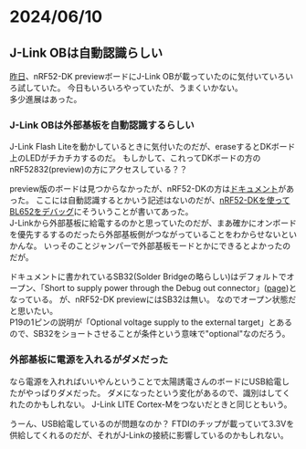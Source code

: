 # 2024/06/10

## J-Link OBは自動認識らしい

[昨日](20240609-jlink.md)、nRF52-DK previewボードにJ-Link OBが載っていたのに気付いていろいろ試していた。
今日もいろいろやっていたが、うまくいかない。  
多少進展はあった。

### J-Link OBは外部基板を自動認識するらしい

J-Link Flash Liteを動かしているときに気付いたのだが、eraseするとDKボード上のLEDがチカチカするのだ。
もしかして、これってDKボードの方のnRF52832(preview)の方にアクセスしている？？

preview版のボードは見つからなかったが、nRF52-DKの方は[ドキュメント](https://docs.nordicsemi.com/bundle/ug_nrf52832_dk/page/UG/dk/ext_programming_support_P19.html)があった。
ここには自動認識するとかいう記述はないのだが、[nRF52-DKを使ってBL652をデバッグ](https://lipoyang.hatenablog.com/entry/20170212/p1)にそういうことが書いてあった。  
J-Linkから外部基板に給電するのかと思っていたのだが、まあ確かにオンボードを優先するするのだったら外部基板側がつながっていることをわからせないといかんな。
いっそのことジャンパーで外部基板モードとかにできるとよかったのだが。

ドキュメントに書かれているSB32(Solder Bridgeの略らしい)はデフォルトでオープン、「Short to supply power through the Debug out connector」([page](https://docs.nordicsemi.com/bundle/ug_nrf52832_dk/page/UG/dk/solder_bridge.html))となっている。
が、nRF52-DK previewにはSB32は無い。
なのでオープン状態だと思いたい。  
P19の1ピンの説明が「Optional voltage supply to the external target」とあるので、SB32をショートさせることが条件という意味で"optional"なのだろう。

### 外部基板に電源を入れるがダメだった

なら電源を入れればいいやんということで太陽誘電さんのボードにUSB給電したがやっぱりダメだった。
ダメになったという変化があるので、識別はしてくれたのかもしれない。
J-Link LITE Cortex-Mをつないだときと同じともいう。

うーん、USB給電しているのが問題なのか？
FTDIのチップが載っていて3.3Vを供給してくれるのだが、それがJ-Linkの接続に影響しているのかもしれない。
